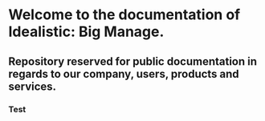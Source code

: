 # Welcome to the documentation of Idealistic: Big Manage.

## Repository reserved for public documentation in regards to our company, users, products and services.
### Test
